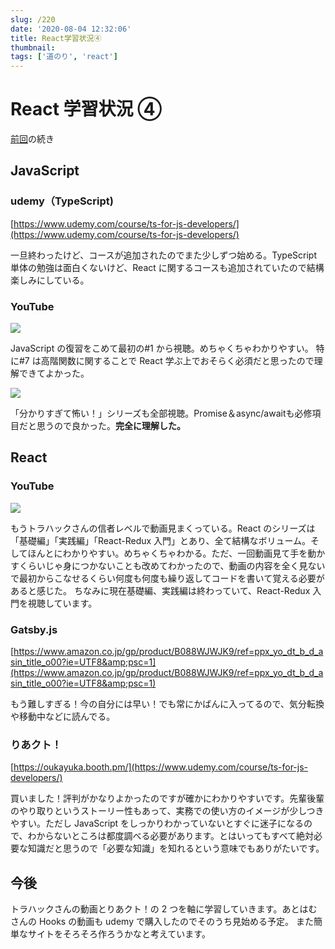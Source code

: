```yaml
---
slug: /220
date: '2020-08-04 12:32:06'
title: React学習状況④
thumbnail:
tags: ['道のり', 'react']
---
```


# React 学習状況 ④

[前回](https://totolog34.com/201/)の続き

## JavaScript

### udemy（TypeScript)

[https://www.udemy.com/course/ts-for-js-developers/](https://www.udemy.com/course/ts-for-js-developers/)

一旦終わったけど、コースが追加されたのでまた少しずつ始める。TypeScript 単体の勉強は面白くないけど、React に関するコースも追加されていたので結構楽しみにしている。

### YouTube

[![](https://img.youtube.com/vi/B624WCMhLfA/0.jpg)](https://www.youtube.com/watch?v=B624WCMhLfA)

JavaScript の復習をこめて最初の#1 から視聴。めちゃくちゃわかりやすい。
特に#7 は高階関数に関することで React 学ぶ上でおそらく必須だと思ったので理解できてよかった。

[![](https://img.youtube.com/vi/Vhnz1V-v1cU/0.jpg)](https://www.youtube.com/watch?v=Vhnz1V-v1cU)

「分かりすぎて怖い！」シリーズも全部視聴。Promise＆async/awaitも必修項目だと思うので良かった。**完全に理解した。**

## React

### YouTube

[![](https://img.youtube.com/vi/Otrc2zAlJyM/0.jpg)](https://www.youtube.com/watch?v=Otrc2zAlJyM)

もうトラハックさんの信者レベルで動画見まくっている。React のシリーズは「基礎編」「実践編」「React-Redux 入門」とあり、全て結構なボリューム。そしてほんとにわかりやすい。めちゃくちゃわかる。ただ、一回動画見て手を動かすくらいじゃ身につかないことも改めてわかったので、動画の内容を全く見ないで最初からこなせるくらい何度も何度も繰り返してコードを書いて覚える必要があると感じた。
ちなみに現在基礎編、実践編は終わっていて、React-Redux 入門を視聴しています。

### Gatsby.js

[https://www.amazon.co.jp/gp/product/B088WJWJK9/ref=ppx_yo_dt_b_d_asin_title_o00?ie=UTF8&amp;psc=1](https://www.amazon.co.jp/gp/product/B088WJWJK9/ref=ppx_yo_dt_b_d_asin_title_o00?ie=UTF8&amp;psc=1)

もう難しすぎる！今の自分には早い！でも常にかばんに入ってるので、気分転換や移動中などに読んでる。

### りあクト！

[https://oukayuka.booth.pm/](https://www.udemy.com/course/ts-for-js-developers/)

買いました！評判がかなりよかったのですが確かにわかりやすいです。先輩後輩のやり取りというストーリー性もあって、実務での使い方のイメージが少しつきやすい。ただし JavaScript をしっかりわかっていないとすぐに迷子になるので、わからないところは都度調べる必要があります。とはいってもすべて絶対必要な知識だと思うので「必要な知識」を知れるという意味でもありがたいです。

## 今後

トラハックさんの動画とりあクト！の 2 つを軸に学習していきます。あとはむさんの Hooks の動画も udemy で購入したのでそのうち見始める予定。
また簡単なサイトをそろそろ作ろうかなと考えています。

